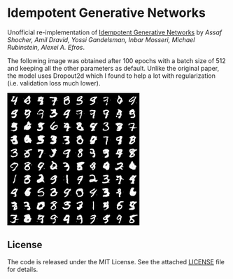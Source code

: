 # Idempotent Generative Networks

Unofficial re-implementation of [Idempotent Generative Networks](https://arxiv.org/abs/2311.01462) by *Assaf Shocher, Amil Dravid, Yossi Gandelsman, Inbar Mosseri, Michael Rubinstein, Alexei A. Efros*.

The following image was obtained after 100 epochs with a batch size of 512 and keeping all the other parameters as default. Unlike the original paper, the model uses Dropout2d which I found to help a lot with regularization (i.e. validation loss much lower).

![generated.png](./generated.png)


## License
The code is released under the MIT License. See the attached [LICENSE](./LICENSE) file for details.
